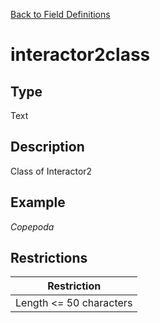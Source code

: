 [Back to Field Definitions](../../field_definition_overview)
# interactor2class

## Type
Text

## Description


Class of Interactor2
## Example
*Copepoda*

## Restrictions
| Restriction |
| :---------: |
| Length <= 50 characters |

